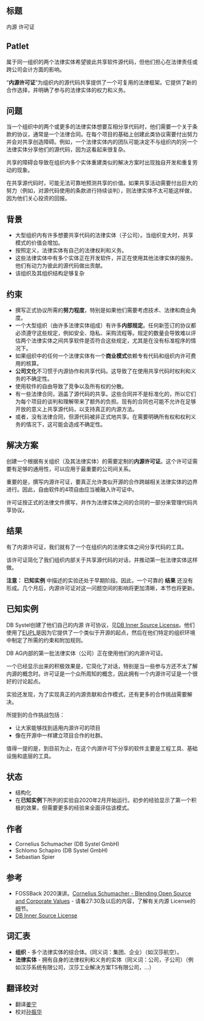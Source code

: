 ## 标题

内源 许可证

## Patlet

属于同一组织的两个法律实体希望彼此共享软件源代码，但他们担心在法律责任或跨公司会计方面的影响。

“**内源许可证**”为组织内的源代码共享提供了一个可复用的法律框架。它提供了新的合作选择，并明确了参与的法律实体的权力和义务。

## 问题

当一个组织中的两个或更多的法律实体想要互相分享代码时，他们需要一个关于条款的协议，通常是一个法律合同。在每个项目的基础上创建此类协议需要付出努力并会对共享创造障碍。例如，一个法律实体内的团队可能决定不与组织内的另一个法律实体分享他们的源代码，因为这看起来很复杂。

共享的障碍会导致在组织内多个实体重建类似的解决方案时出现独自开发和重复劳动的现象。

在共享源代码时，可能无法可靠地预测共享的价值。如果共享活动需要付出巨大的努力（例如，对源代码使用的条款进行持续谈判），则法律实体不太可能这样做，因为他们关心投资的回报。

## 背景

- 大型组织内有许多想要共享代码的法律实体（子公司）。当组织变大时，共享模式的价值会增加。
- 按照定义，法律实体有自己的法律权利和义务。
- 这些法律实体中有多个实体正在开发软件，并正在使用其他法律实体的服务。他们有动力为彼此的源代码做出贡献。
- 该组织及其组织结构足够复杂
  
## 约束

- 撰写正式协议所需的**努力程度**，特别是如果他们需要考虑技术、法律和商业角度。
- 一个大型组织（由许多法律实体组成）有许多**内部规定**。任何新签订的协议都必须遵守这些规定，例如安全、隐私、采购流程等。规定的数量会导致难以评估两个法律实体之间共享软件是否符合这些规定，尤其是在没有标准程序的情况下。
- 如果组织中的任何一个法律实体有一个**商业模式**依赖专有代码和组织内许可费用的核算。
- **公司文化**不习惯于内源协作和共享代码。这导致了在使用共享代码时权利和义务的不确定性。
- 使用软件的自由导致了竞争以及所有权的分散。
- 有一些法律合同，涵盖了源代码的共享。这些合同并不是标准化的，所以它们为每个项目的谈判和理解带来了额外的负担。现有的合同也可能不允许在足够开放的意义上共享源代码，以支持真正的内源方法。
- 或者，没有法律合同，但源代码被非正式地共享。在需要明确所有权和权利义务的情况下，这可能会造成不确定性。
  
## 解决方案

创建一个根据有关组织（及其法律实体）的需要定制的**内源许可证**。这个许可证需要有足够的通用性，可以应用于最重要的公司间关系。

重要的是，撰写内源许可证，要真正允许类似开源的合作跨越相关法律实体的边界进行。因此，自由软件的4项自由应当被融入许可证中。

许可证按正式的法律文件撰写，并作为法律实体之间的合同的一部分来管理代码共享协议。

## 结果

有了内源许可证，我们就有了一个在组织内的法律实体之间分享代码的工具。

该许可证简化了我们组织内部关于共享源代码的对话，并推动第一批法律实体这样做。

**注意：** **已知实例** 中描述的实验还处于早期阶段。因此，一个可靠的 **结果** 还没有形成。几个月后，内源许可证对这一问题空间的影响将更加清晰，本节也将更新。

## 已知实例

DB Systel创建了他们自己的内源 许可协议，见[DB Inner Source License][db-inner-source-license]。他们使用了[EUPL][eupl]是因为它提供了一个类似于开源的起点，然后在他们特定的组织环境中制定了所需的约束和附加规则。

DB AG内部的第一批法律实体（公司）正在使用他们的内源许可证。

一个已经显示出来的积极效果是，它简化了对话，特别是当一些参与方还不太了解内源的概念时。许可证是一个众所周知的概念，因此拥有一个内源许可证是一个很好的讨论起点。

实验还发现，为了实现真正的内源贡献和合作模式，还有更多的合作挑战需要解决。

所提到的合作挑战包括：

- 让大家能够找到适用内源许可的项目
- 像在开源中一样建立项目合作的社群。

值得一提的是，到目前为止，在这个内源许可下分享的软件主要是工程工具、基础设施和底层的工具。

## 状态

* 结构化
* 在**已知实例**下所列的实验自2020年2月开始运行。初步的经验显示了第一个积极的效果，但需要更多的经验来全面评估该模式。

## 作者

- Cornelius Schumacher (DB Systel GmbH)
- Schlomo Schapiro (DB Systel GmbH)
- Sebastian Spier

## 参考

- FOSSBack 2020演讲。[Cornelius Schumacher - Blending Open Source and Corporate Values](https://youtu.be/hikC6U8X_Ec) - 请看27:30及以后的内容，了解有关内源 License的细节。
- [DB Inner Source License][db-inner-source-license]

## 词汇表

- **组织** - 多个法律实体的综合体。(同义词：集团、企业）（如汉莎航空）。
- **法律实体** - 拥有自身的法律权利和义务的实体（同义词：公司，子公司）（例如汉莎系统有限公司，汉莎工业解决方案TS有限公司，...）

[db-inner-source-license]: https://github.com/dbsystel/open-source-policies/blob/master/DB-Inner-Source-License.md
[eupl]: https://joinup.ec.europa.eu/collection/eupl/eupl-text-eupl-12

## 翻译校对

- 翻译[姜宁](https://github.com/willemjiang)
- 校对[孙振华](https://github.com/sunzhh02)
